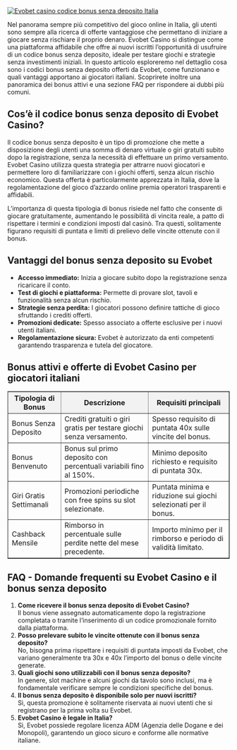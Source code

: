 [![Evobet casino codice bonus senza deposito Italia](https://123-caf.pages.dev/gitsignup.png)](https://vrmoo.ru/Bt82HjjY)

<div>   <p>Nel panorama sempre più competitivo del gioco online in Italia, gli utenti sono sempre alla ricerca di offerte vantaggiose che permettano di iniziare a giocare senza rischiare il proprio denaro. Evobet Casino si distingue come una piattaforma affidabile che offre ai nuovi iscritti l’opportunità di usufruire di un codice bonus senza deposito, ideale per testare giochi e strategie senza investimenti iniziali. In questo articolo esploreremo nel dettaglio cosa sono i codici bonus senza deposito offerti da Evobet, come funzionano e quali vantaggi apportano ai giocatori italiani. Scoprirete inoltre una panoramica dei bonus attivi e una sezione FAQ per rispondere ai dubbi più comuni.</p>  <h2>Cos’è il codice bonus senza deposito di Evobet Casino?</h2>   <p>Il codice bonus senza deposito è un tipo di promozione che mette a disposizione degli utenti una somma di denaro virtuale o giri gratuiti subito dopo la registrazione, senza la necessità di effettuare un primo versamento. Evobet Casino utilizza questa strategia per attrarre nuovi giocatori e permettere loro di familiarizzare con i giochi offerti, senza alcun rischio economico. Questa offerta è particolarmente apprezzata in Italia, dove la regolamentazione del gioco d’azzardo online premia operatori trasparenti e affidabili.</p>    <p>L’importanza di questa tipologia di bonus risiede nel fatto che consente di giocare gratuitamente, aumentando le possibilità di vincita reale, a patto di rispettare i termini e condizioni imposti dal casinò. Tra questi, solitamente figurano requisiti di puntata e limiti di prelievo delle vincite ottenute con il bonus.</p>    <h2>Vantaggi del bonus senza deposito su Evobet</h2>   <ul>     <li><strong>Accesso immediato:</strong> Inizia a giocare subito dopo la registrazione senza ricaricare il conto.</li>     <li><strong>Test di giochi e piattaforma:</strong> Permette di provare slot, tavoli e funzionalità senza alcun rischio.</li>     <li><strong>Strategie senza perdita:</strong> I giocatori possono definire tattiche di gioco sfruttando i crediti offerti.</li>     <li><strong>Promozioni dedicate:</strong> Spesso associato a offerte esclusive per i nuovi utenti italiani.</li>     <li><strong>Regolamentazione sicura:</strong> Evobet è autorizzato da enti competenti garantendo trasparenza e tutela del giocatore.</li>   </ul>    <h2>Bonus attivi e offerte di Evobet Casino per giocatori italiani</h2>   <table border="1" cellpadding="8" cellspacing="0" style="border-collapse: collapse; width: 100%;">     <thead>       <tr style="background-color: #f2f2f2;">         <th>Tipologia di Bonus</th>         <th>Descrizione</th>         <th>Requisiti principali</th>       </tr>     </thead>     <tbody>       <tr>         <td>Bonus Senza Deposito</td>         <td>Crediti gratuiti o giri gratis per testare giochi senza versamento.</td>         <td>Spesso requisito di puntata 40x sulle vincite del bonus.</td>       </tr>       <tr>         <td>Bonus Benvenuto</td>         <td>Bonus sul primo deposito con percentuali variabili fino al 150%.</td>         <td>Minimo deposito richiesto e requisito di puntata 30x.</td>       </tr>       <tr>         <td>Giri Gratis Settimanali</td>         <td>Promozioni periodiche con free spins su slot selezionate.</td>         <td>Puntata minima e riduzione sui giochi selezionati per il bonus.</td>       </tr>       <tr>         <td>Cashback Mensile</td>         <td>Rimborso in percentuale sulle perdite nette del mese precedente.</td>         <td>Importo minimo per il rimborso e periodo di validità limitato.</td>       </tr>     </tbody>   </table>    <h2>FAQ - Domande frequenti su Evobet Casino e il bonus senza deposito</h2>   <ol>     <li><strong>Come ricevere il bonus senza deposito di Evobet Casino?</strong><br>     Il bonus viene assegnato automaticamente dopo la registrazione completata o tramite l’inserimento di un codice promozionale fornito dalla piattaforma.</li>      <li><strong>Posso prelevare subito le vincite ottenute con il bonus senza deposito?</strong><br>     No, bisogna prima rispettare i requisiti di puntata imposti da Evobet, che variano generalmente tra 30x e 40x l’importo del bonus o delle vincite generate.</li>      <li><strong>Quali giochi sono utilizzabili con il bonus senza deposito?</strong><br>     In genere, slot machine e alcuni giochi da tavolo sono inclusi, ma è fondamentale verificare sempre le condizioni specifiche del bonus.</li>      <li><strong>Il bonus senza deposito è disponibile solo per nuovi iscritti?</strong><br>     Sì, questa promozione è solitamente riservata ai nuovi utenti che si registrano per la prima volta su Evobet.</li>      <li><strong>Evobet Casino è legale in Italia?</strong><br>     Sì, Evobet possiede regolare licenza ADM (Agenzia delle Dogane e dei Monopoli), garantendo un gioco sicuro e conforme alle normative italiane.</li>   </ol>   </div>